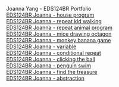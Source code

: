 Joanna Yang - EDS124BR Portfolio
<br>
[EDS124BR Joanna - house program](https://www.youtube.com/watch?v=vJ7fHHsyouk)
<br>
[EDS124BR Joanna - repeat kid walking](https://youtu.be/yhiETyeORW0)
<br>
[EDS124BR Joanna - repeat animal program](https://youtu.be/63GkRrfqieo)
<br>
[EDS124BR Joanna - mice drawing octagon](https://youtu.be/4XtnpJrqVFQ)
<br>
[EDS124BR Joanna - monkey banana game](https://youtu.be/KRoZJhv-c-o)
<br>
[EDS124BR Joanna - variable](https://youtu.be/n5pAg0hNjMc)
<br>
[EDS124BR Joanna - conditional repeat](https://youtu.be/fTIHBJQFP7s)
<br>
[EDS124BR Joanna - clicking the ball](https://youtu.be/C4h9v5hbDr8)
<br>
[EDS124BR Joanna - penguin swim](https://youtu.be/UydqnOUid48)
<br>
[EDS124BR Joanna - find the treasure](https://youtu.be/OIfGtr0U-GI)
<br>
[EDS124BR Joanna - abstraction](https://youtu.be/gda9g0cc6hQ)
<br>
